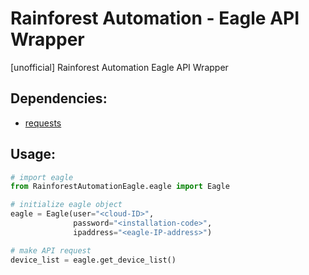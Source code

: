 # Rainforest Automation - Eagle API Wrapper
[unofficial] Rainforest Automation Eagle API Wrapper

## Dependencies:
* [requests](http://docs.python-requests.org/)

## Usage:
```py
# import eagle
from RainforestAutomationEagle.eagle import Eagle

# initialize eagle object
eagle = Eagle(user="<cloud-ID>",
              password="<installation-code>",
              ipaddress="<eagle-IP-address>")

# make API request
device_list = eagle.get_device_list()
```
